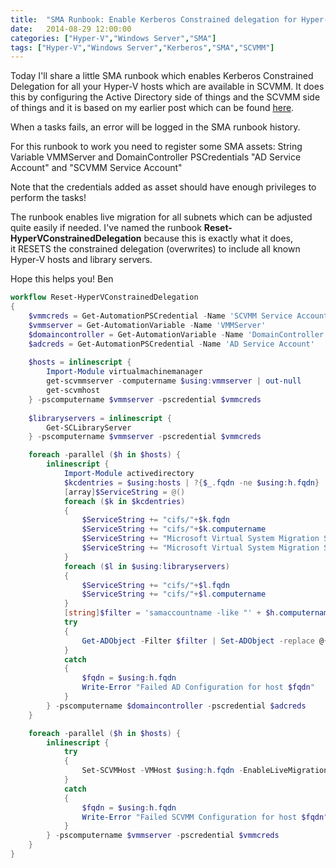 ```yaml
---
title:  "SMA Runbook: Enable Kerberos Constrained delegation for Hyper-V Live Migration and ISO sharing in AD and SCVMM"
date:   2014-08-29 12:00:00
categories: ["Hyper-V","Windows Server","SMA"]
tags: ["Hyper-V","Windows Server","Kerberos","SMA","SCVMM"]
---
```

Today I'll share a little SMA runbook which enables Kerberos Constrained Delegation for all your Hyper-V hosts which are available in SCVMM.
It does this by configuring the Active Directory side of things and the SCVMM side of things and it is based on my earlier post which can be found [here](http://bgelens.nl/constrained-delegation-for-hyper-v-live-migration-and-scvmm-library-iso-sharing/).

When a tasks fails, an error will be logged in the SMA runbook history.

For this runbook to work you need to register some SMA assets:
String Variable VMMServer and DomainController
PSCredentials "AD Service Account" and "SCVMM Service Account"

Note that the credentials added as asset should have enough privileges to perform the tasks!

The runbook enables live migration for all subnets which can be adjusted quite easily if needed.
I've named the runbook **Reset-HyperVConstrainedDelegation** because this is exactly what it does, it RESETS the constrained delegation (overwrites) to include all known Hyper-V hosts and library servers.

Hope this helps you! Ben

```powershell
workflow Reset-HyperVConstrainedDelegation
{
    $vmmcreds = Get-AutomationPSCredential -Name 'SCVMM Service Account'
    $vmmserver = Get-AutomationVariable -Name 'VMMServer'
    $domaincontroller = Get-AutomationVariable -Name 'DomainController'
    $adcreds = Get-AutomationPSCredential -Name 'AD Service Account'
    
    $hosts = inlinescript {
        Import-Module virtualmachinemanager
        get-scvmmserver -computername $using:vmmserver | out-null
        get-scvmhost
    } -pscomputername $vmmserver -pscredential $vmmcreds
    
    $libraryservers = inlinescript {
        Get-SCLibraryServer
    } -pscomputername $vmmserver -pscredential $vmmcreds

    foreach -parallel ($h in $hosts) {
        inlinescript {
            Import-Module activedirectory
            $kcdentries = $using:hosts | ?{$_.fqdn -ne $using:h.fqdn}
            [array]$ServiceString = @()
            foreach ($k in $kcdentries)
            {
                $ServiceString += "cifs/"+$k.fqdn
                $ServiceString += "cifs/"+$k.computername
                $ServiceString += "Microsoft Virtual System Migration Service/"+$k.fqdn
                $ServiceString += "Microsoft Virtual System Migration Service/"+$k.computername
            }
            foreach ($l in $using:libraryservers)
            {
                $ServiceString += "cifs/"+$l.fqdn
                $ServiceString += "cifs/"+$l.computername
            }
            [string]$filter = 'samaccountname -like "' + $h.computername + "$" + '"'
            try
            {
                Get-ADObject -Filter $filter | Set-ADObject -replace @{"msDS-AllowedToDelegateTo" = $ServiceString; "userAccountControl"="16781344"} -ErrorAction Stop
            }
            catch
            {
                $fqdn = $using:h.fqdn
                Write-Error "Failed AD Configuration for host $fqdn"
            }
        } -pscomputername $domaincontroller -pscredential $adcreds
    }

    foreach -parallel ($h in $hosts) {
        inlinescript {
            try
            {
                Set-SCVMHost -VMHost $using:h.fqdn -EnableLiveMigration $true -MigrationPerformanceOption "UseCompression" -MigrationAuthProtocol "Kerberos" -UseAnyMigrationSubnet $true -ErrorAction Stop| out-null
            }
            catch
            {
                $fqdn = $using:h.fqdn
                Write-Error "Failed SCVMM Configuration for host $fqdn"
            }
        } -pscomputername $vmmserver -pscredential $vmmcreds
    }
}
```